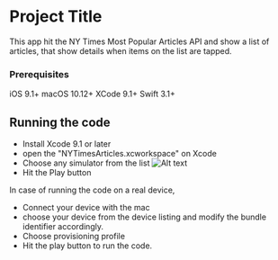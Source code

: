 # Project Title

This app hit the NY Times Most Popular Articles API and show a list of articles, that show details when items on the list are tapped.

### Prerequisites

iOS 9.1+
macOS 10.12+
XCode 9.1+
Swift 3.1+

## Running the code

- Install Xcode 9.1 or later
- open the "NYTimesArticles.xcworkspace" on Xcode
- Choose any simulator from the list
![Alt text](https://github.com/dasSoumen/ArticleList/ScreenShot/chooseDevice.png?raw=true "Choose Device")
- Hit the Play button

In case of running the code on a real device,

- Connect your device with the mac
- choose your device from the device listing and modify the bundle identifier accordingly.
- Choose provisioning profile
- Hit the play button to run the code.
